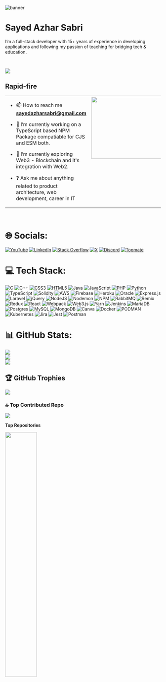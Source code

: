 ![banner](https://github.com/sayedazharsabri/sayedazharsabri/assets/71922989/61ad759c-12b8-4d00-8f00-47f286321f9b)


<h1 align="left"> Sayed Azhar Sabri</h1>

I’m a full-stack developer with 15+ years of experience in developing applications and following my passion of teaching for bridging tech & education.

<br>

[![](https://visitcount.itsvg.in/api?id=sayedazharsabri&icon=4&color=2)](https://visitcount.itsvg.in)

## Rapid-fire

<table><tr><td valign="top" width="50%">

- 📫 How to reach me **sayedazharsabri@gmail.com**

- 🔭 I’m currently working on a TypeScript based NPM Package compatiable for CJS and ESM both.

- 🌱 I’m currently exploring Web3 - Blockchain and it's integration with Web2.

- ❓ Ask me about anything related to product architecture, web development, career in IT

</td><td valign="top" width="50%">

<img src="https://media.giphy.com/media/v1.Y2lkPTc5MGI3NjExNXE2aTlwb3FsMjZmNDNrYTBzb3R0MGYwODYzNDl6bnVuNjRoeW9vdSZlcD12MV9naWZzX3NlYXJjaCZjdD1n/AdtB8TtizElk0OrRGR/giphy.gif" align="left" height="200" width="300" />

</td></tr></table>

<br/>

# 🌐 Socials:

[![YouTube](https://img.shields.io/badge/YouTube-%23FF0000.svg?logo=YouTube&logoColor=white)](https://youtube.com/@codebyheart)
[![LinkedIn](https://img.shields.io/badge/LinkedIn-%230077B5.svg?logo=linkedin&logoColor=white)](https://linkedin.com/in/sayedazharsabri) [![Stack Overflow](https://img.shields.io/badge/-Stackoverflow-FE7A16?logo=stack-overflow&logoColor=white)](https://stackoverflow.com/users/10915218) [![X](https://img.shields.io/badge/X-black.svg?logo=X&logoColor=white)](https://x.com/SayedAzharSabri)
[![Discord](https://img.shields.io/badge/Discord-%237289DA.svg?logo=discord&logoColor=white)](https://discord.gg/azhar7756)
[![Topmate](https://img.shields.io/badge/Topmate-%23FF0000.svg?logo=Topmate&logoColor=white)](https://topmate.io/sayedazharsabri)

<!-- <div align="center">

[![Topmate](https://topmate.io/_next/image?url=%2Fimages%2Fcommon%2Ftopmate-light.svg&w=640&q=75)](https://topmate.io/sayedazharsabri/588813)

</div>
       -->

# 💻 Tech Stack:

![C](https://img.shields.io/badge/c-%2300599C.svg?style=for-the-badge&logo=c&logoColor=white) ![C++](https://img.shields.io/badge/c++-%2300599C.svg?style=for-the-badge&logo=c%2B%2B&logoColor=white) ![CSS3](https://img.shields.io/badge/css3-%231572B6.svg?style=for-the-badge&logo=css3&logoColor=white) ![HTML5](https://img.shields.io/badge/html5-%23E34F26.svg?style=for-the-badge&logo=html5&logoColor=white) ![Java](https://img.shields.io/badge/java-%23ED8B00.svg?style=for-the-badge&logo=openjdk&logoColor=white) ![JavaScript](https://img.shields.io/badge/javascript-%23323330.svg?style=for-the-badge&logo=javascript&logoColor=%23F7DF1E) ![PHP](https://img.shields.io/badge/php-%23777BB4.svg?style=for-the-badge&logo=php&logoColor=white) ![Python](https://img.shields.io/badge/python-3670A0?style=for-the-badge&logo=python&logoColor=ffdd54) ![TypeScript](https://img.shields.io/badge/typescript-%23007ACC.svg?style=for-the-badge&logo=typescript&logoColor=white) ![Solidity](https://img.shields.io/badge/Solidity-%23363636.svg?style=for-the-badge&logo=solidity&logoColor=white) ![AWS](https://img.shields.io/badge/AWS-%23FF9900.svg?style=for-the-badge&logo=amazon-aws&logoColor=white) ![Firebase](https://img.shields.io/badge/firebase-%23039BE5.svg?style=for-the-badge&logo=firebase) ![Heroku](https://img.shields.io/badge/heroku-%23430098.svg?style=for-the-badge&logo=heroku&logoColor=white) ![Oracle](https://img.shields.io/badge/Oracle-F80000?style=for-the-badge&logo=oracle&logoColor=white) ![Express.js](https://img.shields.io/badge/express.js-%23404d59.svg?style=for-the-badge&logo=express&logoColor=%2361DAFB) ![Laravel](https://img.shields.io/badge/laravel-%23FF2D20.svg?style=for-the-badge&logo=laravel&logoColor=white) ![jQuery](https://img.shields.io/badge/jquery-%230769AD.svg?style=for-the-badge&logo=jquery&logoColor=white) ![NodeJS](https://img.shields.io/badge/node.js-6DA55F?style=for-the-badge&logo=node.js&logoColor=white) ![Nodemon](https://img.shields.io/badge/NODEMON-%23323330.svg?style=for-the-badge&logo=nodemon&logoColor=%BBDEAD) ![NPM](https://img.shields.io/badge/NPM-%23CB3837.svg?style=for-the-badge&logo=npm&logoColor=white) ![RabbitMQ](https://img.shields.io/badge/rabbitmq-FF6600?style=for-the-badge&logo=rabbitmq&logoColor=white) ![Remix](https://img.shields.io/badge/remix-%23000.svg?style=for-the-badge&logo=remix&logoColor=white) ![Redux](https://img.shields.io/badge/redux-%23593d88.svg?style=for-the-badge&logo=redux&logoColor=white) ![React](https://img.shields.io/badge/react-%2320232a.svg?style=for-the-badge&logo=react&logoColor=%2361DAFB) ![Webpack](https://img.shields.io/badge/webpack-%238DD6F9.svg?style=for-the-badge&logo=webpack&logoColor=black) ![Web3.js](https://img.shields.io/badge/web3.js-F16822?style=for-the-badge&logo=web3.js&logoColor=white) ![Yarn](https://img.shields.io/badge/yarn-%232C8EBB.svg?style=for-the-badge&logo=yarn&logoColor=white) ![Jenkins](https://img.shields.io/badge/jenkins-%232C5263.svg?style=for-the-badge&logo=jenkins&logoColor=white) ![MariaDB](https://img.shields.io/badge/MariaDB-003545?style=for-the-badge&logo=mariadb&logoColor=white) ![Postgres](https://img.shields.io/badge/postgres-%23316192.svg?style=for-the-badge&logo=postgresql&logoColor=white) ![MySQL](https://img.shields.io/badge/mysql-%2300000f.svg?style=for-the-badge&logo=mysql&logoColor=white) ![MongoDB](https://img.shields.io/badge/MongoDB-%234ea94b.svg?style=for-the-badge&logo=mongodb&logoColor=white) ![Canva](https://img.shields.io/badge/Canva-%2300C4CC.svg?style=for-the-badge&logo=Canva&logoColor=white) ![Docker](https://img.shields.io/badge/docker-%230db7ed.svg?style=for-the-badge&logo=docker&logoColor=white) ![PODMAN](https://img.shields.io/badge/podman-892CA0.svg?style=for-the-badge&logo=podman&logoColor=white) ![Kubernetes](https://img.shields.io/badge/kubernetes-%23326ce5.svg?style=for-the-badge&logo=kubernetes&logoColor=white) ![Jira](https://img.shields.io/badge/jira-%230A0FFF.svg?style=for-the-badge&logo=jira&logoColor=white) ![Jest](https://img.shields.io/badge/-jest-%23C21325?style=for-the-badge&logo=jest&logoColor=white) ![Postman](https://img.shields.io/badge/Postman-FF6C37?style=for-the-badge&logo=postman&logoColor=white)

# 📊 GitHub Stats:

![](https://github-readme-stats.vercel.app/api?username=sayedazharsabri&theme=darcula&hide_border=false&include_all_commits=true&count_private=true)<br/>
![](https://github-readme-streak-stats.herokuapp.com/?user=sayedazharsabri&theme=darcula&hide_border=false)<br/>
![](https://github-readme-stats.vercel.app/api/top-langs/?username=sayedazharsabri&theme=darcula&hide_border=false&include_all_commits=true&count_private=true&layout=compact)

## 🏆 GitHub Trophies

![](https://github-profile-trophy.vercel.app/?username=sayedazharsabri&theme=gruvbox&no-frame=false&no-bg=false&margin-w=4)

### 🔝 Top Contributed Repo

![](https://github-contributor-stats.vercel.app/api?username=sayedazharsabri&limit=5&theme=dark&combine_all_yearly_contributions=true)

<b>Top Repositories</b>

<div width="100%" align="center"><a href="https://github.com/sayedazharsabri/Quiz-App-REST-API-TS-Mongoose" align="left"><img align="left" width="45%" src="https://github-readme-stats.vercel.app/api/pin/?username=sayedazharsabri&repo=Quiz-App-REST-API-TS-Mongoose&title_color=0891b2&text_color=ffffff&icon_color=0891b2&bg_color=1c1917&hide_border=true&locale=en" /></a></div>

<br /><br /><br /><br >

